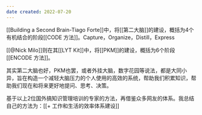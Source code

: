 ```yaml
---
date created: 2022-07-20
---
```


[[Building a Second Brain-Tiago Forte]]中，将[[第二大脑]]的建设，概括为4个有机结合的阶段[[CODE 方法]]。Capture，Organize，Distill，Express

[[@Nick Milo]]则在其[[LYT Kit]]中，将[[PKM]]的建设，概括为6个阶段[[ENCODE 方法]]。

其实第二大脑也好，PKM也罢，或者外挂大脑，数字花园等说法，都是大同小异，旨在构造一个减轻大脑压力的个人使用的高效的系统，帮助我们积累知识，帮助我们现在和将来更好地提问、思考、决策。

基于以上2位国外搞知识管理培训的专家的方法，再借鉴众多网友的体系。我总结自己的方法为：[[+ 工作和生活的效率体系建设]]

